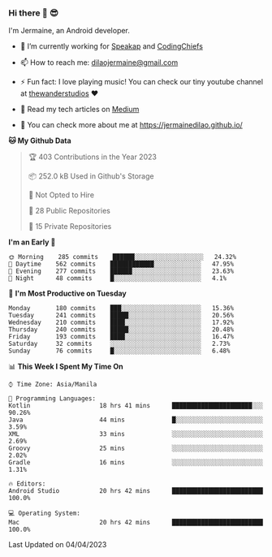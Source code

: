 ### Hi there 👋 😎
I'm Jermaine, an Android developer.

- 🔭 I’m currently working for [Speakap](https://www.speakap.com/) and [CodingChiefs](https://codingchiefs.com/en/)

- 📫 How to reach me: dilaojermaine@gmail.com

- ⚡ Fun fact: I love playing music! You can check our tiny youtube channel at [thewanderstudios](https://www.youtube.com/thewanderstudios) ♥️

- 📖 Read my tech articles on [Medium](https://jermainedilao.medium.com/)

- 👀 You can check more about me at https://jermainedilao.github.io/

<!--
**jermainedilao/jermainedilao** is a ✨ _special_ ✨ repository because its `README.md` (this file) appears on your GitHub profile.

Here are some ideas to get you started:

- 🔭 I’m currently working on ...
- 🌱 I’m currently learning ...
- 👯 I’m looking to collaborate on ...
- 🤔 I’m looking for help with ...
- 💬 Ask me about ...
- 📫 How to reach me: ...
- 😄 Pronouns: ...
- ⚡ Fun fact: ...
-->

<!--START_SECTION:waka-->
**🐱 My Github Data** 

> 🏆 403 Contributions in the Year 2023
 > 
> 📦 252.0 kB Used in Github's Storage 
 > 
> 🚫 Not Opted to Hire
 > 
> 📜 28 Public Repositories 
 > 
> 🔑 15 Private Repositories  
 > 
**I'm an Early 🐤** 

```text
🌞 Morning    285 commits    ██████░░░░░░░░░░░░░░░░░░░   24.32% 
🌆 Daytime    562 commits    ████████████░░░░░░░░░░░░░   47.95% 
🌃 Evening    277 commits    ██████░░░░░░░░░░░░░░░░░░░   23.63% 
🌙 Night      48 commits     █░░░░░░░░░░░░░░░░░░░░░░░░   4.1%

```
📅 **I'm Most Productive on Tuesday** 

```text
Monday       180 commits    ███░░░░░░░░░░░░░░░░░░░░░░   15.36% 
Tuesday      241 commits    █████░░░░░░░░░░░░░░░░░░░░   20.56% 
Wednesday    210 commits    ████░░░░░░░░░░░░░░░░░░░░░   17.92% 
Thursday     240 commits    █████░░░░░░░░░░░░░░░░░░░░   20.48% 
Friday       193 commits    ████░░░░░░░░░░░░░░░░░░░░░   16.47% 
Saturday     32 commits     ░░░░░░░░░░░░░░░░░░░░░░░░░   2.73% 
Sunday       76 commits     █░░░░░░░░░░░░░░░░░░░░░░░░   6.48%

```


📊 **This Week I Spent My Time On** 

```text
⌚︎ Time Zone: Asia/Manila

💬 Programming Languages: 
Kotlin                   18 hrs 41 mins      ██████████████████████░░░   90.26% 
Java                     44 mins             █░░░░░░░░░░░░░░░░░░░░░░░░   3.59% 
XML                      33 mins             ░░░░░░░░░░░░░░░░░░░░░░░░░   2.69% 
Groovy                   25 mins             ░░░░░░░░░░░░░░░░░░░░░░░░░   2.02% 
Gradle                   16 mins             ░░░░░░░░░░░░░░░░░░░░░░░░░   1.31%

🔥 Editors: 
Android Studio           20 hrs 42 mins      █████████████████████████   100.0%

💻 Operating System: 
Mac                      20 hrs 42 mins      █████████████████████████   100.0%

```


 Last Updated on 04/04/2023
<!--END_SECTION:waka-->
